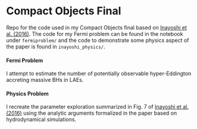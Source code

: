 # Compact Objects Final
Repo for the code used in my Compact Objects final based on [Inayoshi et al. (2016)](https://watermark.silverchair.com/stw836.pdf?token=AQECAHi208BE49Ooan9kkhW_Ercy7Dm3ZL_9Cf3qfKAc485ysgAAA2AwggNcBgkqhkiG9w0BBwagggNNMIIDSQIBADCCA0IGCSqGSIb3DQEHATAeBglghkgBZQMEAS4wEQQMJ0_mhWjQs5eEAflBAgEQgIIDEwOISQCCwh5M3joi9Fst_eqRRN914xjL3xbufQAsSEcVRMDsdIXphC1EI1RW4XgoYqD0noKtPcKnISk0b-NG45v1EwoUC1MHHMBPWujrxVOqvgZ63QWyn03hTT60K1CGhkMMxUyPPmn2BadaiYcgBkMjaKOojGZQx_IlUfOP9xfE5Armh11BHeWogb92H2TP0V7n36qAKZ4mHZ-NY_K0v9ghYc44Ss_IAHeaMg7ph9fuv2M1v_9-RgYqxpcq3UjRguThe1KiqR7ZtckxfedKR9LQdTICokHuEi5fCxYT83C3qKs9dZd_RkoH1NsnIR78jya-MtHYeVVXQ_rLtzWqZK3hnN1Gn5xb97hCgh4D19O45bb5RQBpss1Gz5T0KHc_Wph8aBxrzh6EPXjQg_oIcx76G0IYYn5GigubLETsBj7SG_MR-E3FFOJSxZjIyJmajuAx9o46frJSKschS7WC5kfDfUtZ0kl0A7wND3bh66ZVMINXjxOHbGIm66jMLg-wKd5kErVHdvDTBq5CjZLjkAc6hGRqTFvKUSRsIwJLmyNFa94nvyByVRjloDuEWeImS5AQpPS78m2wjLy1hfj4tX-k_73ASM6mR_Jad1GhOUb1zvb6CA49g-J90w_nofUn64UEHC6DCym_fowDtGPdmrbL-bgy3sf2xRTFcnsk7u4zvsUkiSnAYRdO-XjMg22xyqdYuYnPlvbVYO66k85CzAaWEF_mhGqR7GAP6opFevdc6mrxotxoDe9WX0VH27CqzYti75cyN9Xc-gX0Wo1Pqf45lO4k3AYOrNDw72HIj77iE2UVxNJcWAsyRgtDR-ynsEyed7a4e2Ys0OYwyGxItbBR0AaN0EqCFUODwdyKZA61g2MtjVGdpr5oJcin6uZEOSTwIi53sdofILus5rx-vNJELM8DRsAGsMZSL23fyCLqsxdfdAacr2Uc7hnk7-94shDMNk5XRfAIWcMpZLEAuP4RxvkRNC6Rg_VUWORE7c-H_eU-BUsxOBtka5CSzw0WO2N6k899as1LiWbypYmJ9zKdYbY). The code for my Fermi problem can be found in the notebook under `fermiproblem/` and the code to demonstrate some physics aspect of the paper is found in `inayoshi_physics/`.

#### Fermi Problem 
I attempt to estimate the number of potentially observable hyper-Eddington accreting massive BHs in LAEs.

#### Physics Problem
I recreate the parameter exploration summarized in Fig. 7 of [Inayoshi et al. (2016)](https://watermark.silverchair.com/stw836.pdf?token=AQECAHi208BE49Ooan9kkhW_Ercy7Dm3ZL_9Cf3qfKAc485ysgAAA2AwggNcBgkqhkiG9w0BBwagggNNMIIDSQIBADCCA0IGCSqGSIb3DQEHATAeBglghkgBZQMEAS4wEQQMJ0_mhWjQs5eEAflBAgEQgIIDEwOISQCCwh5M3joi9Fst_eqRRN914xjL3xbufQAsSEcVRMDsdIXphC1EI1RW4XgoYqD0noKtPcKnISk0b-NG45v1EwoUC1MHHMBPWujrxVOqvgZ63QWyn03hTT60K1CGhkMMxUyPPmn2BadaiYcgBkMjaKOojGZQx_IlUfOP9xfE5Armh11BHeWogb92H2TP0V7n36qAKZ4mHZ-NY_K0v9ghYc44Ss_IAHeaMg7ph9fuv2M1v_9-RgYqxpcq3UjRguThe1KiqR7ZtckxfedKR9LQdTICokHuEi5fCxYT83C3qKs9dZd_RkoH1NsnIR78jya-MtHYeVVXQ_rLtzWqZK3hnN1Gn5xb97hCgh4D19O45bb5RQBpss1Gz5T0KHc_Wph8aBxrzh6EPXjQg_oIcx76G0IYYn5GigubLETsBj7SG_MR-E3FFOJSxZjIyJmajuAx9o46frJSKschS7WC5kfDfUtZ0kl0A7wND3bh66ZVMINXjxOHbGIm66jMLg-wKd5kErVHdvDTBq5CjZLjkAc6hGRqTFvKUSRsIwJLmyNFa94nvyByVRjloDuEWeImS5AQpPS78m2wjLy1hfj4tX-k_73ASM6mR_Jad1GhOUb1zvb6CA49g-J90w_nofUn64UEHC6DCym_fowDtGPdmrbL-bgy3sf2xRTFcnsk7u4zvsUkiSnAYRdO-XjMg22xyqdYuYnPlvbVYO66k85CzAaWEF_mhGqR7GAP6opFevdc6mrxotxoDe9WX0VH27CqzYti75cyN9Xc-gX0Wo1Pqf45lO4k3AYOrNDw72HIj77iE2UVxNJcWAsyRgtDR-ynsEyed7a4e2Ys0OYwyGxItbBR0AaN0EqCFUODwdyKZA61g2MtjVGdpr5oJcin6uZEOSTwIi53sdofILus5rx-vNJELM8DRsAGsMZSL23fyCLqsxdfdAacr2Uc7hnk7-94shDMNk5XRfAIWcMpZLEAuP4RxvkRNC6Rg_VUWORE7c-H_eU-BUsxOBtka5CSzw0WO2N6k899as1LiWbypYmJ9zKdYbY) using the analytic arguments formalized in the paper based on hydrodynamical simulations.
